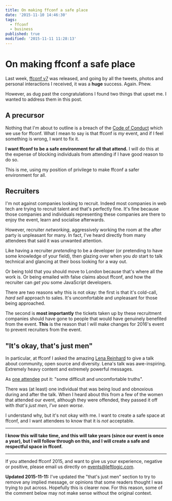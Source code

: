 ```yaml
---
title: On making ffconf a safe place
date: '2015-11-10 14:46:30'
tags:
  - ffconf
  - business
published: true
modified: '2015-11-11 11:28:13'
---
```

# On making ffconf a safe place

Last week, [ffconf v7](http://2015.ffconf.org) was released, and going by all the tweets, photos and personal interactions I received, it was a **huge** success. Again. Phew.

However, as dug past the congratulations I found two things that upset me. I wanted to address them in this post.

<!--more-->

## A precursor

Nothing that I'm about to outline is a breach of the [Code of Conduct](http://confcodeofconduct.com) which we use for ffconf. What I mean to say is that ffconf is *my* event, and if I feel something is wrong, I want to fix it.

**I want ffconf to be a safe environment for all that attend.** I will do this at the expense of blocking individuals from attending if I have good reason to do so.

This is me, using my position of privilege to make ffconf a safer environment for all.

## Recruiters

I'm not against companies looking to recruit. Indeed most companies in web tech are trying to recruit talent and that's perfectly fine. It's fine because those companies and individuals representing these companies are there to enjoy the event, learn and socialise afterwards.

However, recruiter *networking*, aggressively working the room at the after party is unpleasant for many. In fact, I've heard directly from many attendees that said it was unwanted attention.

Like having a recruiter *pretending* to be a developer (or pretending to have some knowledge of your field), then glazing over when you *do* start to talk technical and glancing at their boss looking for a way out.

Or being told that you should move to London because that's where all the work is. Or being emailed with false claims about ffconf, and how the recruiter can *get you* some JavaScript developers.

There are two reasons why this is not okay: the first is that it's cold-call, *hard sell* approach to sales. It's uncomfortable and unpleasant for those being approached.

The second is **most importantly** the tickets taken up by these recruitment companies should have gone to people that would have genuinely benefited from the event. **This** is the reason that I will make changes for 2016's event to prevent recruiters from the event.

## "It's okay, that's just men"

In particular, at ffconf I asked the amazing [Lena Reinhard](https://twitter.com/lrnrd) to give a talk about community, open source and diversity. Lena's talk was awe-inspiring. Extremely heavy content and extremely powerful messages.

As [one attendee](https://twitter.com/almostobsolete/status/662679575932092416) put it: "some difficult and uncomfortable truths".

There was (at least) one individual that was being loud and obnoxious during and after the talk. When I heard about this from a few of the women that attended our event, although they were offended, they passed it off with *that's just men, I've seen worse*.

I understand why, but it's not okay with me. I want to create a safe space at ffconf, and I want attendees to know that it is *not* acceptable.

---

**I know this will take time, and this will take years (since our event is once a year), but I will follow through on this, and I will create a safe and respectful space in ffconf.**

---

If you attended ffconf 2015, and want to give us your experience, negative or positive, please email us directly on [events@leftlogic.com](mailto:events@leftlogic.com).

<div class="update"><strong>Updated 2015-11-11:</strong> I've updated the "that's just men" section to try to remove any implied message, or opinions that some readers thought I was trying to put across. Hopefully this is clearer now. For this reason, some of the comment below may not make sense without the original context.</div>

